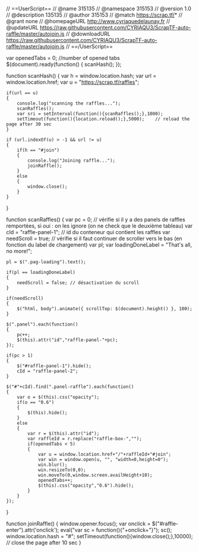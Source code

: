 // ==UserScript==
// @name         315135
// @namespace    315153
// @version      1.0
// @description  135135
// @author       315153
// @match        https://scrap.tf/*
// @grant        none
// @homepageURL  http://www.cyriaquedelaunay.fr
// @updateURL	 https://raw.githubusercontent.com/CYRIAQU3/ScrapTF-auto-raffle/master/autojoin.js
// @downloadURL  https://raw.githubusercontent.com/CYRIAQU3/ScrapTF-auto-raffle/master/autojoin.js
// ==/UserScript==

var openedTabs = 0;	//number of opened tabs
$(document).ready(function()
{
	scanHash();
});

function scanHash()
{
	var h = window.location.hash;
	var url = window.location.href;
	var u = "https://scrap.tf/raffles";

	if(url == u)
	{
		console.log("scanning the raffles...");
		scanRaffles();
		var sri = setInterval(function(){scanRaffles();},1000);
		setTimeout(function(){location.reload();},5000);	// reload the page after 30 sec
	}

	if (url.indexOf(u) > -1 && url != u)
	{
    	if(h == "#join")
		{
			console.log("Joining raffle...");
			joinRaffle();
		}
		else
		{
			window.close();
		}
	}
}

function scanRaffles()
{
	var pc = 0;	// vérifie si il y a des panels de raffles remportées, si oui : on les ignore (on ne check que le deuxième tableau)
	var cId = "raffle-panel-1"; // id du conteneur qui contient les raffles
	var needScroll = true;	// vérifie si il faut continuer de scroller vers le bas (en fonction du label de chargement)
	var pl;
	var loadingDoneLabel = "That's all, no more!";


	pl = $(".pag-loading").text();
	
	if(pl == loadingDoneLabel)
	{
		needScroll = false;	// désactivation du scroll
	}

	if(needScroll)
	{
		$("html, body").animate({ scrollTop: $(document).height() }, 100);
	}

	$(".panel").each(function()
	{
		pc++;
		$(this).attr("id","raffle-panel-"+pc);
	});

	if(pc > 1)
	{
		$("#raffle-panel-1").hide();
		cId = "raffle-panel-2";
	}

	$("#"+cId).find(".panel-raffle").each(function()
	{
		var o = $(this).css("opacity");
		if(o == "0.6")
		{
			$(this).hide();
		}
		else
		{
			var r = $(this).attr("id");
			var raffleId = r.replace("raffle-box-","");
			if(openedTabs < 5)
			{
				var u = window.location.href+"/"+raffleId+"#join";
				var win = window.open(u, "", "width=0,height=0");
			    win.blur();
			  	win.resizeTo(0,0); 
			 	win.moveTo(0,window.screen.availHeight+10);
				openedTabs++;
				$(this).css("opacity","0.6").hide();
			}
		}
	});
}

function joinRaffle()
{
	window.opener.focus();
	var onclick = $("#raffle-enter").attr('onclick');
	eval("var sc = function(){"+onclick+"}");
	sc();
	window.location.hash = "#";
	setTimeout(function(){window.close();},10000);	// close the page after 10 sec
}
